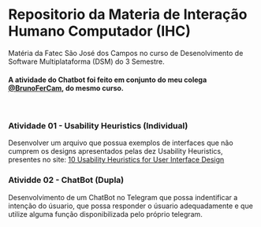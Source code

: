 # Repositorio da Materia de Interação Humano Computador (IHC)

 Matéria da Fatec São José dos Campos no curso de Desenolvimento de Software Multiplataforma (DSM) do 3 Semestre.
 #### A atividade do Chatbot foi feito em conjunto do meu colega [@BrunoFerCam](https://github.com/BrunoFerCam), do mesmo curso.
<br/>

 ### Atividade 01 - Usability Heuristics (Individual)

 Desenvolver um arquivo que possua exemplos de interfaces que não cumprem os designs apresentados pelas dez Usability Heuristics, presentes no site: [10 Usability Heuristics for User Interface Design](https://www.nngroup.com/articles/ten-usability-heuristics/)
<br/>

### Atividde 02 - ChatBot (Dupla)

 Desenvolvimento de um ChatBot no Telegram que possa indentificar a intenção do úsuario, que possa responder o úsuario adequadamente e que utilize alguma função disponibilizada pelo próprio telegram.

 
